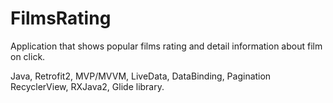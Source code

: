 # FilmsRating
Application that shows popular films rating and detail information about film on click.

Java, Retrofit2, MVP/MVVM, LiveData, DataBinding, Pagination RecyclerView, RXJava2, Glide library.
